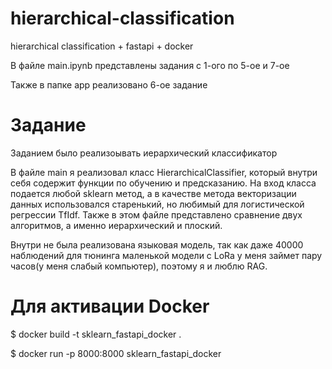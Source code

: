 # hierarchical-classification
hierarchical classification + fastapi + docker

В файле main.ipynb представлены задания с 1-ого по 5-ое и 7-ое

Также в папке app реализовано 6-ое задание

# Задание

Заданием было реализоывать иерархический классификатор

В файле main я реализовал класс HierarchicalClassifier, который внутри себя содержит функции по обучению и предсказанию. На вход класса подается любой sklearn метод, а в качестве метода векторизации данных использовался старенький, но любимый для логистической регрессии TfIdf. Также в этом файле представлено сравнение двух алгоритмов, а именно иерархический и плоский.

Внутри не была реализована языковая модель, так как даже 40000 наблюдений для тюнинга маленькой модели с LoRa у меня займет пару часов(у меня слабый компьютер), поэтому я и люблю RAG.

# Для активации Docker

$ docker build -t sklearn_fastapi_docker .

$ docker run -p 8000:8000 sklearn_fastapi_docker
